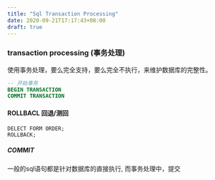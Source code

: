 ```yaml
---
title: "Sql Transaction Processing"
date: 2020-09-21T17:17:43+08:00
draft: true
---
```


### transaction processing (事务处理)

使用事务处理，要么完全支持，要么完全不执行，来维护数据库的完整性。

```SQL
-- 开始事务
BEGIN TRANSACTION 
COMMIT TRANSACTION
```

#### ROLLBACL 回退/测回

```
DELECT FORM ORDER;
ROLLBACK;
```

##### COMMIT
一般的sql语句都是针对数据库的直接执行, 而事务处理中，提交

